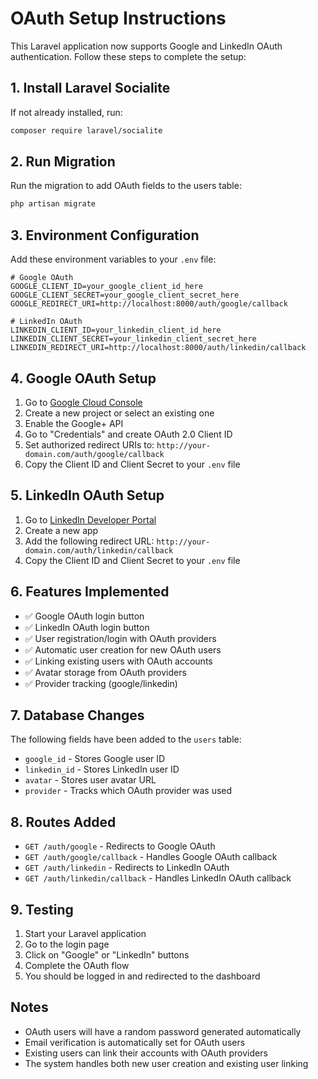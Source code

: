 # OAuth Setup Instructions

This Laravel application now supports Google and LinkedIn OAuth authentication. Follow these steps to complete the setup:

## 1. Install Laravel Socialite

If not already installed, run:
```bash
composer require laravel/socialite
```

## 2. Run Migration

Run the migration to add OAuth fields to the users table:
```bash
php artisan migrate
```

## 3. Environment Configuration

Add these environment variables to your `.env` file:

```env
# Google OAuth
GOOGLE_CLIENT_ID=your_google_client_id_here
GOOGLE_CLIENT_SECRET=your_google_client_secret_here
GOOGLE_REDIRECT_URI=http://localhost:8000/auth/google/callback

# LinkedIn OAuth
LINKEDIN_CLIENT_ID=your_linkedin_client_id_here
LINKEDIN_CLIENT_SECRET=your_linkedin_client_secret_here
LINKEDIN_REDIRECT_URI=http://localhost:8000/auth/linkedin/callback
```

## 4. Google OAuth Setup

1. Go to [Google Cloud Console](https://console.cloud.google.com/)
2. Create a new project or select an existing one
3. Enable the Google+ API
4. Go to "Credentials" and create OAuth 2.0 Client ID
5. Set authorized redirect URIs to: `http://your-domain.com/auth/google/callback`
6. Copy the Client ID and Client Secret to your `.env` file

## 5. LinkedIn OAuth Setup

1. Go to [LinkedIn Developer Portal](https://www.linkedin.com/developers/)
2. Create a new app
3. Add the following redirect URL: `http://your-domain.com/auth/linkedin/callback`
4. Copy the Client ID and Client Secret to your `.env` file

## 6. Features Implemented

- ✅ Google OAuth login button
- ✅ LinkedIn OAuth login button  
- ✅ User registration/login with OAuth providers
- ✅ Automatic user creation for new OAuth users
- ✅ Linking existing users with OAuth accounts
- ✅ Avatar storage from OAuth providers
- ✅ Provider tracking (google/linkedin)

## 7. Database Changes

The following fields have been added to the `users` table:
- `google_id` - Stores Google user ID
- `linkedin_id` - Stores LinkedIn user ID  
- `avatar` - Stores user avatar URL
- `provider` - Tracks which OAuth provider was used

## 8. Routes Added

- `GET /auth/google` - Redirects to Google OAuth
- `GET /auth/google/callback` - Handles Google OAuth callback
- `GET /auth/linkedin` - Redirects to LinkedIn OAuth
- `GET /auth/linkedin/callback` - Handles LinkedIn OAuth callback

## 9. Testing

1. Start your Laravel application
2. Go to the login page
3. Click on "Google" or "LinkedIn" buttons
4. Complete the OAuth flow
5. You should be logged in and redirected to the dashboard

## Notes

- OAuth users will have a random password generated automatically
- Email verification is automatically set for OAuth users
- Existing users can link their accounts with OAuth providers
- The system handles both new user creation and existing user linking

